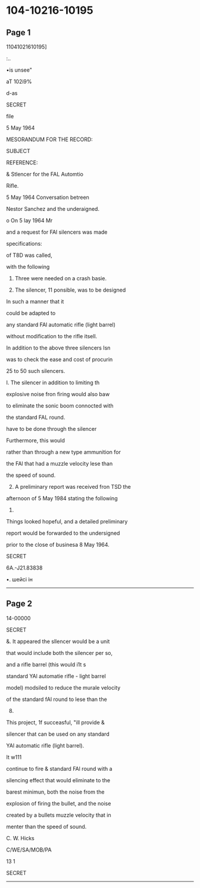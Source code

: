 # 104-10216-10195

## Page 1

11041021610195]

:..

•is unsee"

aT 102i9%

d-as

SECRET

file

5 May 1964

MESORANDUM FOR THE RECORD:

SUBJECT

REFERENCE:

& Stlencer for the FAL Automtio

Rifle.

5 May 1964 Conversation betreen

Nestor Sanchez and the underaigned.

o On 5 lay 1964 Mr

and a request for FAl silencers was made

specifications:

of T8D was called,

with the following

1. Three were needed on a crash basie.

2. The silencer, 11 ponsible, was to be designed

In such a manner that it

could be adapted to

any standard FAl automatic rifle (light barrel)

without modification to the rifle itsell.

In addition to the above three silencers Isn

was to check the ease and cost of procurin

25 to 50 such silencers.

I. The silencer in addition to limiting th

explosive noise fron firing would also baw

to eliminate the sonic boom connocted with

the standard FAL round.

have to be done through the silencer

Furthermore, this would

rather than through a new type ammunition for

the FAl that had a muzzle velocity lese than

the speed of sound.

2. A preliminary report was received fron TSD the

afternoon of 5 May 1984 stating the following

1.

Things looked hopeful, and a detailed preliminary

report would be forwarded to the undersigned

prior to the close of businesa 8 May 1964.

SECRET

6A.-J21.83838

•. шейсі ін

---

## Page 2

14-00000

SECRET

&. It appeared the sllencer would be a unit

that would include both the silencer per so,

and a rifle barrel (this would i1t s

standard YAl automatie rifle - light barrel

model) modsiled to reduce the murale velocity

of the standard fAl round to lese than the

8.

This project, 1f succeasful, "ill provide &

silencer that can be used on any standard

YAl automatic rifle (light barrel).

It w111

continue to fire & standard FAl round with a

silencing effect that would eliminate to the

barest minimun, both the noise from the

explosion of firing the bullet, and the noise

created by a bullets muzzle velocity that in

menter than the speed of sound.

C. W. Hicks

C/WE/SA/MOB/PA

13 1

SECRET

---

